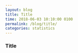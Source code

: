 ```yaml
---
layout: blog
title: Title
time: 2018-06-03 10:10:00 0100
permalink: /blog/title/
categories: statistics 
---
```


### Title

